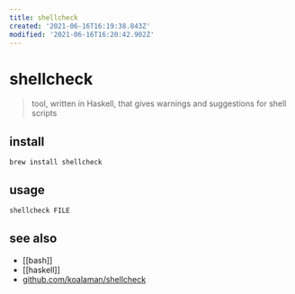 ```yaml
---
title: shellcheck
created: '2021-06-16T16:19:38.843Z'
modified: '2021-06-16T16:20:42.902Z'
---
```


# shellcheck

> tool, written in Haskell, that gives warnings and suggestions for shell scripts

## install

`brew install shellcheck`

## usage

```sh
shellcheck FILE
```

## see also

- [[bash]]
- [[haskell]]
- [github.com/koalaman/shellcheck](https://github.com/koalaman/shellcheck)
